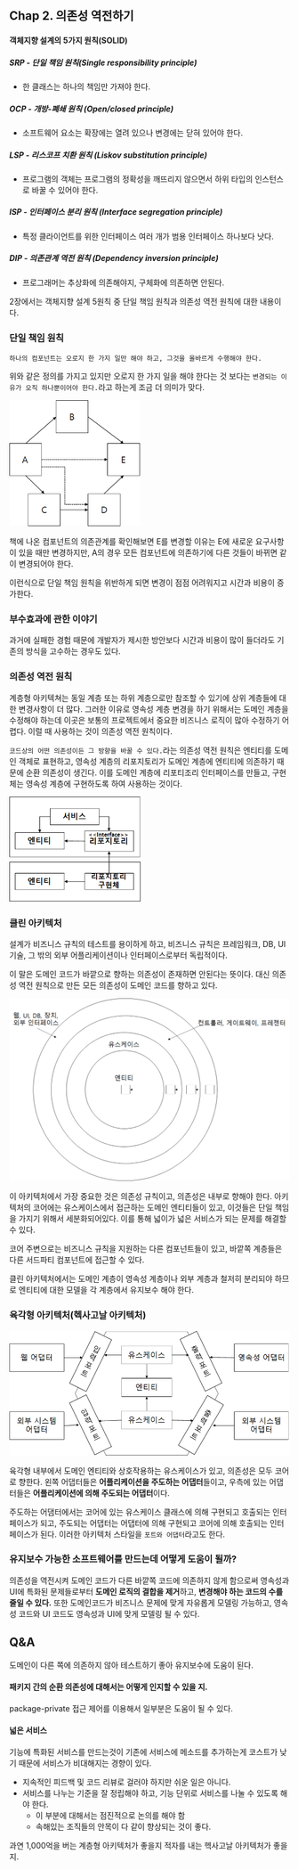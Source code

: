 ## Chap 2. 의존성 역전하기

#### 객체지향 설계의 5가지 원칙(SOLID)

##### SRP - 단일 책임 원칙(Single responsibility principle)

* 한 클래스는 하나의 책임만 가져야 한다.

##### OCP - 개방-폐쇄 원칙 (Open/closed principle)

* 소프트웨어 요소는 확장에는 열려 있으나 변경에는 닫혀 있어야 한다.

##### LSP - 리스코프 치환 원칙 (Liskov substitution principle)

* 프로그램의 객체는 프로그램의 정확성을 깨뜨리지 않으면서 하위 타입의 인스턴스로 바꿀 수 있어야 한다.

##### ISP - 인터페이스 분리 원칙 (Interface segregation principle)

* 특정 클라이언트를 위한 인터페이스 여러 개가 범용 인터페이스 하나보다 낫다.

##### DIP - 의존관계 역전 원칙 (Dependency inversion principle)

* 프로그래머는 추상화에 의존해야지, 구체화에 의존하면 안된다.



2장에서는 객체지향 설계 5원칙 중 단일 책임 원칙과 의존성 역전 원칙에 대한 내용이다.



### 단일 책임 원칙

`하나의 컴포넌트는 오로지 한 가지 일만 해야 하고, 그것을 올바르게 수행해야 한다.`

위와 같은 정의를 가지고 있지만 오로지 한 가지 일을 해야 한다는 것 보다는 `변경되는 이유가 오직 하나뿐이어야 한다.`라고 하는게 조금 더 의미가 맞다.

<img src="Chap 2. 의존성 역전하기.assets/1651821477642.png" alt="1651821477642" style="zoom: 67%;" />

책에 나온 컴포넌트의 의존관계를 확인해보면 E를 변경할 이유는 E에 새로운 요구사항이 있을 때만 변경하지만, A의 경우 모든 컴포넌트에 의존하기에 다른 것들이 바뀌면 같이 변경되어야 한다.

이런식으로 단일 책임 원칙을 위반하게 되면 변경이 점점 어려워지고 시간과 비용이 증가한다.



### 부수효과에 관한 이야기

과거에 실패한 경험 때문에 개발자가 제시한 방안보다 시간과 비용이 많이 들더라도 기존의 방식을 고수하는 경우도 있다.



### 의존성 역전 원칙

계층형 아키텍쳐는 동일 계층 또는 하위 계층으로만 참조할 수 있기에 상위 계층들에 대한 변경사항이 더 많다. 그러한 이유로 영속성 계층 변경을 하기 위해서는 도메인 계층을 수정해야 하는데 이곳은 보통의 프로젝트에서 중요한 비즈니스 로직이 많아 수정하기 어렵다. 이럴 때 사용하는 것이 의존성 역전 원칙이다.

`코드상의 어떤 의존성이든 그 방향을 바꿀 수 있다.`라는 의존성 역전 원칙은 엔티티를 도메인 객체로 표현하고, 영속성 계층의 리포지토리가 도메인 계층에 엔티티에 의존하기 때문에 순환 의존성이 생긴다. 이를 도메인 계층에 리포티조리 인터페이스를 만들고, 구현체는 영속성 계층에 구현하도록 하여 사용하는 것이다.

<img src="Chap 2. 의존성 역전하기.assets/1651822058439.png" alt="1651822058439" style="zoom:67%;" />



### 클린 아키텍처

설계가 비즈니스 규칙의 테스트를 용이하게 하고, 비즈니스 규칙은 프레임워크, DB, UI 기술, 그 밖의 외부 어플리케이션이나 인터페이스로부터 독립적이다.

이 말은 도메인 코드가 바깥으로 향하는 의존성이 존재하면 안된다는 뜻이다. 대신 의존성 역전 원칙으로 만든 모든 의존성이 도메인 코드를 향하고 있다.

<img src="Chap 2. 의존성 역전하기.assets/1651823536158.png" alt="1651823536158" style="zoom:50%;" />

이 아키텍처에서 가장 중요한 것은 의존성 규칙이고, 의존성은 내부로 향해야 한다. 아키텍처의 코어에는 유스케이스에서 접근하는 도메인 엔티티들이 있고, 이것들은 단일 책임을 가지기 위해서 세분화되어있다. 이를 통해 넓이가 넓은 서비스가 되는 문제를 해결할 수 있다.

코어 주변으로는 비즈니스 규칙을 지원하는 다른 컴포넌트들이 있고, 바깥쪽 계층들은 다른 서드파티 컴포넌트에 접근할 수 있다. 

클린 아키텍처에서는 도메인 계층이 영속성 계층이나 외부 계층과 철저히 분리되야 하므로 엔티티에 대한 모델을 각 계층에서 유지보수 해야 한다.



### 육각형 아키텍처(헥사고날 아키텍처)

<img src="Chap 2. 의존성 역전하기.assets/1651823830417.png" alt="1651823830417" style="zoom:80%;" />

육각형 내부에서 도메인 엔티티와 상호작용하는 유스케이스가 있고, 의존성은 모두 코어로 향한다. 왼쪽 어댑터들은 **어플리케이션을 주도하는 어댑터**들이고, 우측에 있는 어댑터들은 **어플리케이션에 의해 주도되는 어댑터**이다.

주도하는 어댐터에서는 코어에 있는 유스케이스 클래스에 의해 구현되고 호출되는 인터페이스가 되고, 주도되는 어댑터는 어댑터에 의해 구현되고 코어에 의해 호출되는 인터페이스가 된다. 이러한 아키텍처 스타일을 `포트와 어댑터`라고도 한다.



### 유지보수 가능한 소프트웨어를 만드는데 어떻게 도움이 될까?

의존성을 역전시켜 도메인 코드가 다른 바깥쪽 코드에 의존하지 않게 함으로써 영속성과 UI에 특화된 문제들로부터 **도메인 로직의 결합을 제거**하고, **변경해야 하는 코드의 수를 줄일 수 있다.** 또한 도메인코드가 비즈니스 문제에 맞게 자유롭게 모델링 가능하고, 영속성 코드와 UI 코드도 영속성과 UI에 맞게 모델링 될 수 있다.



## Q&A

도메인이 다른 쪽에 의존하지 않아 테스트하기 좋아 유지보수에 도움이 된다.



#### 패키지 간의 순환 의존성에 대해서는 어떻게 인지할 수 있을 지.

package-private 접근 제어를 이용해서 일부분은 도움이 될 수 있다.



#### 넓은 서비스

기능에 특화된 서비스를 만드는것이 기존에 서비스에 메소드를 추가하는게 코스트가 낮기 때문에 서비스가 비대해지는 경향이 있다.

* 지속적인 피드백 및 코드 리뷰로 걸러야 하지만 쉬운 일은 아니다.
* 서비스를 나누는 기준을 잘 정립해야 하고, 기능 단위로 서비스를 나눌 수 있도록 해야 한다.
  * 이 부분에 대해서는 점진적으로 논의를 해야 함
  * 속해있는 조직들의 안목이 다 같이 향상되는 것이 좋다.



과연 1,000억을 버는 계층형 아키텍처가 좋을지 적자를 내는 헥사고날 아키텍처가 좋을지.
